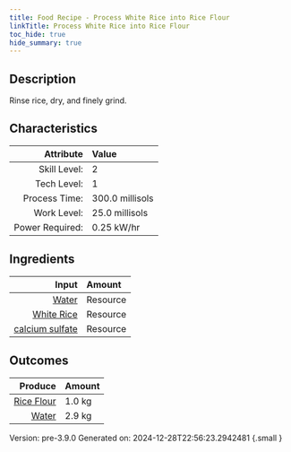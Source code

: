 ```yaml
---
title: Food Recipe - Process White Rice into Rice Flour
linkTitle: Process White Rice into Rice Flour
toc_hide: true
hide_summary: true
---
```


## Description
 Rinse rice, dry, and finely grind.

## Characteristics

| Attribute      | Value |
|--------:|:------|
|Skill Level:|2|
|Tech Level:|1|
|Process Time:|300.0 millisols|
|Work Level:|25.0 millisols|
|Power Required:|0.25 kW/hr|

## Ingredients

| Input      | Amount |
|--------:|:------|
|[Water](/docs/definitions/resource/water)|Resource|3.0 kg|
|[White Rice](/docs/definitions/resource/white-rice)|Resource|1.0 kg|
|[calcium sulfate](/docs/definitions/resource/calcium-sulfate)|Resource|0.05 kg|

## Outcomes


| Produce      | Amount |
|--------:|:------|
|[Rice Flour](/docs/definitions/resource/rice-flour)|1.0 kg|
|[Water](/docs/definitions/resource/water)|2.9 kg|


Version: pre-3.9.0 Generated on: 2024-12-28T22:56:23.2942481
{.small }


